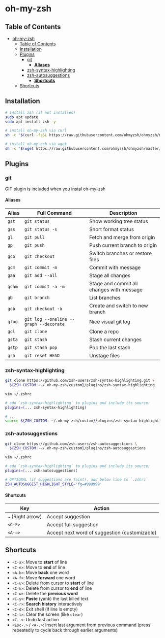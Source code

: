 # oh-my-zsh

## Table of Contents

- [oh-my-zsh](#oh-my-zsh)
  - [Table of Contents](#table-of-contents)
  - [Installation](#installation)
  - [Plugins](#plugins)
    - [git](#git)
      - [**Aliases**](#aliases)
    - [zsh-syntax-highlighting](#zsh-syntax-highlighting)
    - [zsh-autosuggestions](#zsh-autosuggestions)
      - [**Shortcuts**](#shortcuts)
  - [Shortcuts](#shortcuts-1)

## Installation

```sh
# install zsh (if not installed)
sudo apt update
sudo apt install zsh -y

# install oh-my-zsh via curl
sh -c "$(curl -fsSL https://raw.githubusercontent.com/ohmyzsh/ohmyzsh/master/tools/install.sh)"

# install oh-my-zsh via wget
sh -c "$(wget https://raw.githubusercontent.com/ohmyzsh/ohmyzsh/master/tools/install.sh -O -)"
```

## Plugins

### git

GIT plugin is included when you instal oh-my-zsh

#### **Aliases**

| Alias  | Full Command                           | Description                               |
| ------ | -------------------------------------- | ----------------------------------------- |
| `gst`  | `git status`                           | Show working tree status                  |
| `gss`  | `git status -s`                        | Short format status                       |
| `gl`   | `git pull`                             | Fetch and merge from origin               |
| `gp`   | `git push`                             | Push current branch to origin             |
| `gco`  | `git checkout`                         | Switch branches or restore files          |
| `gcm`  | `git commit -m`                        | Commit with message                       |
| `gaa`  | `git add --all`                        | Stage all changes                         |
| `gcam` | `git commit -a -m`                     | Stage and commit all changes with message |
| `gb`   | `git branch`                           | List branches                             |
| `gcb`  | `git checkout -b`                      | Create and switch to new branch           |
| `glog` | `git log --oneline --graph --decorate` | Nice visual git log                       |
| `gcl`  | `git clone`                            | Clone a repo                              |
| `gsta` | `git stash`                            | Stash current changes                     |
| `gstp` | `git stash pop`                        | Pop the last stash                        |
| `grh`  | `git reset HEAD`                       | Unstage files                             |


### zsh-syntax-highlighting

```sh
git clone https://github.com/zsh-users/zsh-syntax-highlighting.git \
  ${ZSH_CUSTOM:-~/.oh-my-zsh/custom}/plugins/zsh-syntax-highlighting

vim ~/.zshrc

# add `zsh-syntax-highlighting` to plugins and include its source:
plugins=(... zsh-syntax-highlighting)

# ...
source ${ZSH_CUSTOM:-~/.oh-my-zsh/custom}/plugins/zsh-syntax-highlighting/zsh-syntax-highlighting.zsh
```

### zsh-autosuggestions

```sh
git clone https://github.com/zsh-users/zsh-autosuggestions \
  ${ZSH_CUSTOM:-~/.oh-my-zsh/custom}/plugins/zsh-autosuggestions

vim ~/.zshrc

# add `zsh-syntax-highlighting` to plugins and include its source:
plugins=(... zsh-autosuggestions)

# OPTIONAL (if suggestions are faint), add below line to `.zshrc`
ZSH_AUTOSUGGEST_HIGHLIGHT_STYLE='fg=#999999'
```

#### **Shortcuts**

| Key               | Action                                        |
| ----------------- | --------------------------------------------- |
| `→` (Right arrow) | Accept suggestion                             |
| `<C-F>`           | Accept full suggestion                        |
| `<A-→>`           | Accept next word of suggestion (customizable) |


## Shortcuts

- `<C-a>`: Move to **start** of line
- `<C-e>`: Move to **end** of line
- `<A-b>`: Move **back** one word
- `<A-f>`: Move **forward** one word
- `<C-u>`: Delete from cursor to **start** of line
- `<C-k>`: Delete from cursor to **end** of line
- `<C-w>`: Delete the **previous word**
- `<C-y>`: **Paste** (yank) the last killed text
- `<C-r>`: **Search history** interactively
- `<C-d>`: Exit shell (if line is empty)
- `<C-l>`: Clear the screen (like `clear`)
- `<C-_>`: Undo last action
- `<Esc-.>` / `<A-.>`: Insert last argument from previous command (press repeatedly to cycle back through earlier arguments)
